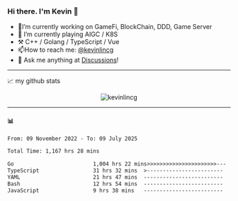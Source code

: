 ### Hi there. I'm Kevin 👋

- 🔭I’m currently working on GameFi, BlockChain, DDD, Game Server
- 🌱 I’m currently playing AIGC / K8S
-   :hammer_and_pick: C++ / Golang / TypeScript / Vue
- 📫How to reach me: [@kevinlincg](https://twitter.com/kevinlincg) 
-   :thought_balloon: Ask me anything at [Discussions](https://github.com/kevinlincg/kevinlincg/issues/new)!

---

📈 my github stats

<p align="center"> <img src="https://github-readme-stats-ouuan.vercel.app/api?username=kevinlincg&theme=dark&show_icons=true&count_private=true" alt="kevinlincg" />

---

#### :bar_chart: 

<!--START_SECTION:waka-->

```txt
From: 09 November 2022 - To: 09 July 2025

Total Time: 1,167 hrs 28 mins

Go                         1,004 hrs 22 mins>>>>>>>>>>>>>>>>>>>>>>---   86.03 %
TypeScript                 31 hrs 32 mins  >------------------------   02.70 %
YAML                       21 hrs 47 mins  -------------------------   01.87 %
Bash                       12 hrs 54 mins  -------------------------   01.10 %
JavaScript                 9 hrs 38 mins   -------------------------   00.83 %
```

<!--END_SECTION:waka-->
